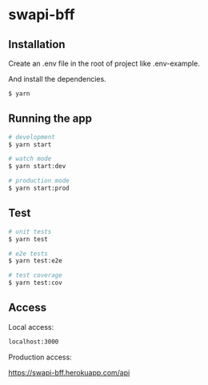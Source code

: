 # swapi-bff

## Installation

Create an .env file in the root of project like .env-example.

And install the dependencies.

```bash
$ yarn
```

## Running the app

```bash
# development
$ yarn start

# watch mode
$ yarn start:dev

# production mode
$ yarn start:prod
```

## Test

```bash
# unit tests
$ yarn test

# e2e tests
$ yarn test:e2e

# test coverage
$ yarn test:cov
```

## Access

Local access:

```bash
localhost:3000
```

Production access:

https://swapi-bff.herokuapp.com/api
